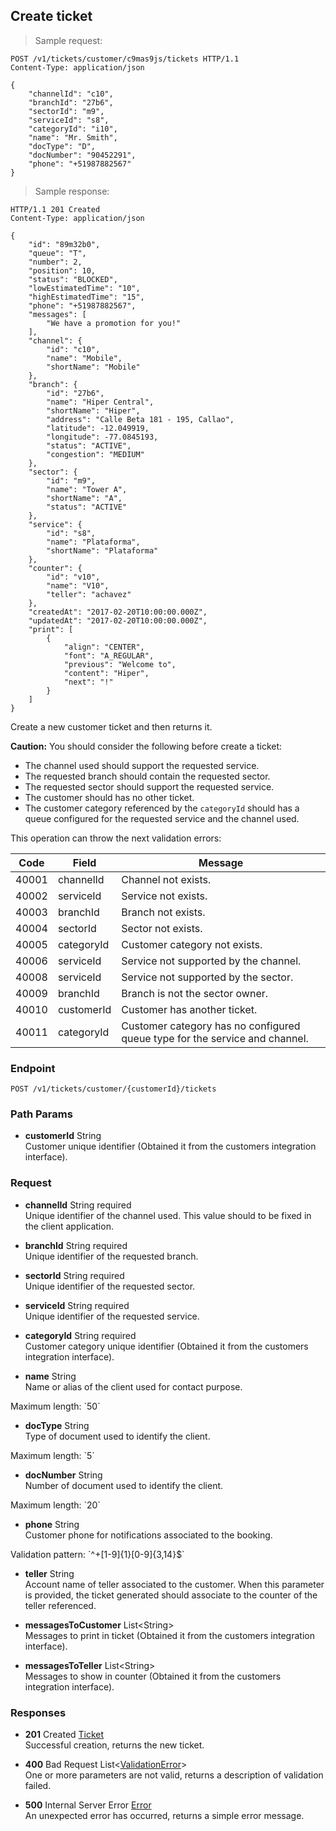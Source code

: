
## Create ticket

> Sample request:

```http
POST /v1/tickets/customer/c9mas9js/tickets HTTP/1.1
Content-Type: application/json

{
    "channelId": "c10",
    "branchId": "27b6",
    "sectorId": "m9",
    "serviceId": "s8",
    "categoryId": "i10",
    "name": "Mr. Smith",
    "docType": "D",
    "docNumber": "90452291",
    "phone": "+51987882567"
}
```

> Sample response:

```http
HTTP/1.1 201 Created
Content-Type: application/json

{
    "id": "89m32b0",
    "queue": "T",
    "number": 2,
    "position": 10,
    "status": "BLOCKED",
    "lowEstimatedTime": "10",
    "highEstimatedTime": "15",
    "phone": "+51987882567",
    "messages": [
        "We have a promotion for you!"
    ],
    "channel": {
        "id": "c10",
        "name": "Mobile",
        "shortName": "Mobile"
    },
    "branch": {
        "id": "27b6",
        "name": "Hiper Central",
        "shortName": "Hiper",
        "address": "Calle Beta 181 - 195, Callao",
        "latitude": -12.049919,
        "longitude": -77.0845193,
        "status": "ACTIVE",
        "congestion": "MEDIUM"
    },
    "sector": {
        "id": "m9",
        "name": "Tower A",
        "shortName": "A",
        "status": "ACTIVE"
    },
    "service": {
        "id": "s8",
        "name": "Plataforma",
        "shortName": "Plataforma"
    },
    "counter": {
        "id": "v10",
        "name": "V10",
        "teller": "achavez"
    },
    "createdAt": "2017-02-20T10:00:00.000Z",
    "updatedAt": "2017-02-20T10:00:00.000Z",
    "print": [
        {
            "align": "CENTER",
            "font": "A_REGULAR",
            "previous": "Welcome to",
            "content": "Hiper",
            "next": "!"
        }
    ]
}
```

Create a new customer ticket and then returns it.

<aside class="warning">
<strong>Caution:</strong>
You should consider the following before create a ticket:
<ul>
    <li>The channel used should support the requested service.</li>
    <li>The requested branch should contain the requested sector.</li>
    <li>The requested sector should support the requested service.</li>
    <li>The customer should has no other ticket.</li>
    <li>The customer category referenced by the <code>categoryId</code> should has a queue configured for the requested service and the channel used.</li>
<ul>
</aside>

This operation can throw the next validation errors:

Code| Field |Message
---|---|---
40001|channelId|Channel not exists.
40002|serviceId|Service not exists.
40003|branchId|Branch not exists.
40004|sectorId|Sector not exists.
40005|categoryId|Customer category not exists.
40006|serviceId|Service not supported by the channel.
40008|serviceId|Service not supported by the sector.
40009|branchId|Branch is not the sector owner.
40010|customerId|Customer has another ticket.
40011|categoryId|Customer category has no configured queue type for the service and  channel.

### Endpoint

`POST /v1/tickets/customer/{customerId}/tickets`

### Path Params

* **customerId** <span class="param-type">String</span><br>
Customer unique identifier (Obtained it from the customers integration interface).

### Request

* **channelId** <span class="param-type">String</span> <span class="required-param">required</span><br>
Unique identifier of the channel used. This value should to be fixed in the client application.

* **branchId** <span class="param-type">String</span> <span class="required-param">required</span><br>
Unique identifier of the requested branch.

* **sectorId** <span class="param-type">String</span> <span class="required-param">required</span><br>
Unique identifier of the requested sector.

* **serviceId** <span class="param-type">String</span> <span class="required-param">required</span><br>
Unique identifier of the requested service.

* **categoryId** <span class="param-type">String</span> <span class="required-param">required</span><br>
Customer category unique identifier (Obtained it from the customers integration interface).

* **name** <span class="param-type">String</span><br>
Name or alias of the client used for contact purpose.
<p>
    <span class="param-condition">Maximum length:</span> `50`
</p>

* **docType** <span class="param-type">String</span><br>
Type of document used to identify the client.
<p>
    <span class="param-condition">Maximum length:</span> `5`
</p>

* **docNumber** <span class="param-type">String</span><br>
Number of document used to identify the client.
<p>
    <span class="param-condition">Maximum length:</span> `20`
</p>

* **phone** <span class="param-type">String</span><br>
Customer phone for notifications associated to the booking.
<p>
    <span class="param-condition">Validation pattern:</span> `^+[1-9]{1}[0-9]{3,14}$`
</p>

* **teller** <span class="param-type">String</span> <br>
Account name of teller associated to the customer. When this parameter is provided, the ticket generated should associate to the counter of the teller referenced.

* **messagesToCustomer** <span class="param-type">List\<String\></span> <br> Messages to print in ticket (Obtained it from the customers integration interface).

* **messagesToTeller** <span class="param-type">List\<String\></span> <br> Messages to show in counter (Obtained it from the customers integration interface).

### Responses

* **201** <span class="verb-description">Created</span> <span class="param-type">[Ticket](#ticket)</span><br>
Successful creation, returns the new ticket.

* **400** <span class="verb-description">Bad Request</span> <span class="param-type">List\<[ValidationError](#validation-error)\></span><br>
One or more parameters are not valid, returns a description of validation failed.

* **500** <span class="verb-description">Internal Server Error</span> <span class="param-type">[Error](#error)</span><br>
An unexpected error has occurred, returns a simple error message.
